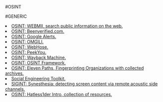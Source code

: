 <html>
  <body>
#OSINT

#GENERIC
<li><a href="https://www.webmii.com">OSINT: WEBMII, search public information on the web.</a></li>
<li><a href="https://www.beenverified.com">OSINT: Beenverified.com.</a></li>
<li><a href="https://www.google.com/alerts">OSINT: Google Alerts.</a></li>
<li><a href="http://omgili.com/">OSINT: OMGILI.</a></li>
<li><a href="https://webhose.io/">OSINT: WebHose.</a></li>
<li><a href="https://peekyou.com">OSINT: PeekYou.</a></li>
<li><a href="http://web.archive.org/">OSINT: Wayback Machine.</a></li>
<li><a href="https://osintframework.com/">OSINT: OSINT Framework.</a></li>
<li><a href="https://www.elevenpaths.com/labstools/foca/index.html">OSINT: Eleven Paths, Fingerprinting Organizations with collected archives.</A></li>
<li><a href="https://github.com/trustedsec/social-engineer-toolkit">Social Engineering Toolkit.</a></li>		
<li><a href="https://www.cs.tau.ac.il/~tromer/synesthesia/synesthesia.pdf">SIGINT: Synesthesia: detecting screen content via remote acoustic side channels.</a></li>
<li><a href="https://start.me/p/DPYPMz/the-ultimate-osint-collection">OSINT: Hatless1der Intro, collection of resources.</a></li>
</body>
</html>
